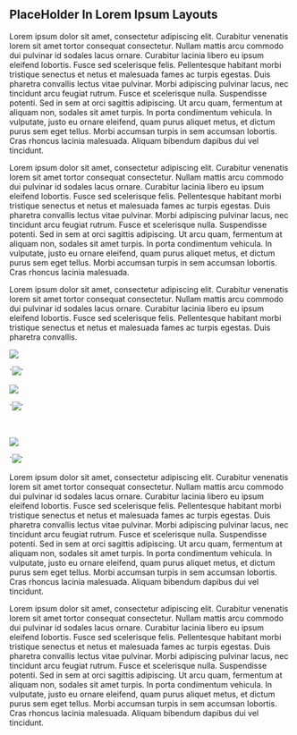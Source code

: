 ## PlaceHolder In Lorem Ipsum Layouts ##

<div class="row-fluid">
  <div class="span8">
    <p>Lorem ipsum dolor sit amet, consectetur adipiscing elit. Curabitur venenatis lorem sit amet tortor consequat consectetur. Nullam mattis arcu commodo dui pulvinar id sodales lacus ornare. Curabitur lacinia libero eu ipsum eleifend lobortis. Fusce sed scelerisque felis. Pellentesque habitant morbi tristique senectus et netus et malesuada fames ac turpis egestas. Duis pharetra convallis lectus vitae pulvinar. Morbi adipiscing pulvinar lacus, nec tincidunt arcu feugiat rutrum. Fusce et scelerisque nulla. Suspendisse potenti. Sed in sem at orci sagittis adipiscing. Ut arcu quam, fermentum at aliquam non, sodales sit amet turpis. In porta condimentum vehicula. In vulputate, justo eu ornare eleifend, quam purus aliquet metus, et dictum purus sem eget tellus. Morbi accumsan turpis in sem accumsan lobortis. Cras rhoncus lacinia malesuada. Aliquam bibendum dapibus dui vel tincidunt.</p>
    <p>Lorem ipsum dolor sit amet, consectetur adipiscing elit. Curabitur venenatis lorem sit amet tortor consequat consectetur. Nullam mattis arcu commodo dui pulvinar id sodales lacus ornare. Curabitur lacinia libero eu ipsum eleifend lobortis. Fusce sed scelerisque felis. Pellentesque habitant morbi tristique senectus et netus et malesuada fames ac turpis egestas. Duis pharetra convallis lectus vitae pulvinar. Morbi adipiscing pulvinar lacus, nec tincidunt arcu feugiat rutrum. Fusce et scelerisque nulla. Suspendisse potenti. Sed in sem at orci sagittis adipiscing. Ut arcu quam, fermentum at aliquam non, sodales sit amet turpis. In porta condimentum vehicula. In vulputate, justo eu ornare eleifend, quam purus aliquet metus, et dictum purus sem eget tellus. Morbi accumsan turpis in sem accumsan lobortis. Cras rhoncus lacinia malesuada.</p>
    <p>Lorem ipsum dolor sit amet, consectetur adipiscing elit. Curabitur venenatis lorem sit amet tortor consequat consectetur. Nullam mattis arcu commodo dui pulvinar id sodales lacus ornare. Curabitur lacinia libero eu ipsum eleifend lobortis. Fusce sed scelerisque felis. Pellentesque habitant morbi tristique senectus et netus et malesuada fames ac turpis egestas. Duis pharetra convallis.</p>
  </div>
  <div class="span4">
    <p><img src="/images/370-130-0" class="img-polaroid"></p>
    <p markdown="1">`<img src="/images/370-130-0">`</p>
    <p><img src="/images/370-130-1" class="img-polaroid"></p>
    <p markdown="1">`<img src="/images/370-130-1">`</p>
  </div>
</div>

<br>

<div class="row-fluid">
  <div class="span4">
    <p><img src="/images/370-290" class="img-polaroid"></p>
    <p markdown="1">`<img src="/images/370-280">`</p>
  </div>
  <div class="span8">
    <p>Lorem ipsum dolor sit amet, consectetur adipiscing elit. Curabitur venenatis lorem sit amet tortor consequat consectetur. Nullam mattis arcu commodo dui pulvinar id sodales lacus ornare. Curabitur lacinia libero eu ipsum eleifend lobortis. Fusce sed scelerisque felis. Pellentesque habitant morbi tristique senectus et netus et malesuada fames ac turpis egestas. Duis pharetra convallis lectus vitae pulvinar. Morbi adipiscing pulvinar lacus, nec tincidunt arcu feugiat rutrum. Fusce et scelerisque nulla. Suspendisse potenti. Sed in sem at orci sagittis adipiscing. Ut arcu quam, fermentum at aliquam non, sodales sit amet turpis. In porta condimentum vehicula. In vulputate, justo eu ornare eleifend, quam purus aliquet metus, et dictum purus sem eget tellus. Morbi accumsan turpis in sem accumsan lobortis. Cras rhoncus lacinia malesuada. Aliquam bibendum dapibus dui vel tincidunt.</p>
    <p>Lorem ipsum dolor sit amet, consectetur adipiscing elit. Curabitur venenatis lorem sit amet tortor consequat consectetur. Nullam mattis arcu commodo dui pulvinar id sodales lacus ornare. Curabitur lacinia libero eu ipsum eleifend lobortis. Fusce sed scelerisque felis. Pellentesque habitant morbi tristique senectus et netus et malesuada fames ac turpis egestas. Duis pharetra convallis lectus vitae pulvinar. Morbi adipiscing pulvinar lacus, nec tincidunt arcu feugiat rutrum. Fusce et scelerisque nulla. Suspendisse potenti. Sed in sem at orci sagittis adipiscing. Ut arcu quam, fermentum at aliquam non, sodales sit amet turpis. In porta condimentum vehicula. In vulputate, justo eu ornare eleifend, quam purus aliquet metus, et dictum purus sem eget tellus. Morbi accumsan turpis in sem accumsan lobortis. Cras rhoncus lacinia malesuada. Aliquam bibendum dapibus dui vel tincidunt.</p>
  </div>
</div>
